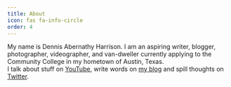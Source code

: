 ```yaml
---
title: About
icon: fas fa-info-circle
order: 4
---
```


My name is Dennis Abernathy Harrison. I am an aspiring writer, blogger, photographer, videographer, and van-dweller currently applying to the Community College in my hometown of Austin, Texas.\
I talk about stuff on [YouTube](https://www.youtube.com/channel/UC0FcHe0DMTkIIwQHxBzIxxw), write words on [my blog](https://wolfhead.tv/) and spill thoughts on [Twitter](https://twitter.com/wolfheadtv).
